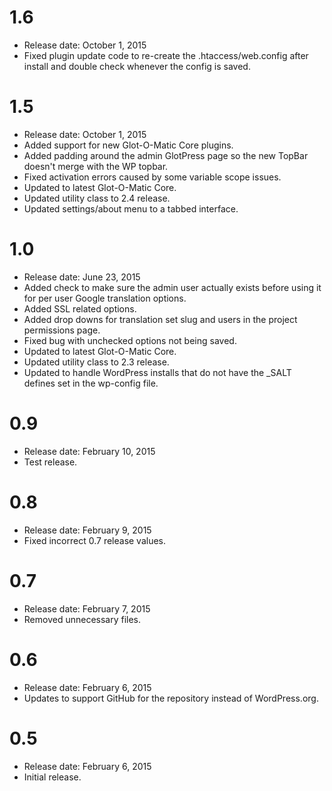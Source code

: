 # 1.6 #
* Release date: October 1, 2015
* Fixed plugin update code to re-create the .htaccess/web.config after install and double check whenever the config is saved.

# 1.5 #
* Release date: October 1, 2015
* Added support for new Glot-O-Matic Core plugins.
* Added padding around the admin GlotPress page so the new TopBar doesn't merge with the WP topbar.
* Fixed activation errors caused by some variable scope issues.
* Updated to latest Glot-O-Matic Core.
* Updated utility class to 2.4 release.
* Updated settings/about menu to a tabbed interface.

# 1.0 #
* Release date: June 23, 2015
* Added check to make sure the admin user actually exists before using it for per user Google translation options.
* Added SSL related options.
* Added drop downs for translation set slug and users in the project permissions page.
* Fixed bug with unchecked options not being saved.
* Updated to latest Glot-O-Matic Core.
* Updated utility class to 2.3 release.
* Updated to handle WordPress installs that do not have the _SALT defines set in the wp-config file.

# 0.9 #
* Release date: February 10, 2015
* Test release.

# 0.8 #
* Release date: February 9, 2015
* Fixed incorrect 0.7 release values.

# 0.7 #
* Release date: February 7, 2015
* Removed unnecessary files.

# 0.6 #
* Release date: February 6, 2015
* Updates to support GitHub for the repository instead of WordPress.org.

# 0.5 #
* Release date: February 6, 2015
* Initial release.
